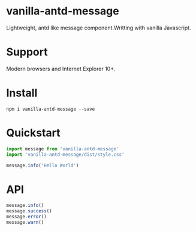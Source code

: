 # vanilla-antd-message
Lightweight, antd like message component.Writting with vanilla Javascript.

# Support
Modern browsers and Internet Explorer 10+.

# Install
```
npm i vanilla-antd-message --save
```

# Quickstart
```js
import message from 'vanilla-antd-message'
import 'vanilla-antd-message/dist/style.css'

message.info('Hello World')
```

# API
```js
message.info()
message.success()
message.error()
message.warn()
```
